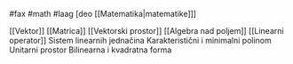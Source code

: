 #fax #math #laag [deo [[Matematika|matematike]]]
$\:$

[[Vektor]]
[[Matrica]]
[[Vektorski prostor]]
[[Algebra nad poljem]]
[[Linearni operator]]
Sistem linearnih jednačina
Karakteristični i minimalni polinom
Unitarni prostor
Bilinearna i kvadratna forma